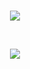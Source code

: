 
<div name="main" align="center">
  
  <br/>
  
  ![](https://komarev.com/ghpvc/?username=Nyaanity&color=de007e&label=Visitor+count)
  
  <br/>

  ![](https://streak-stats.demolab.com?user=scirpter&theme=violet-dark)
  
  <br/>
  
</div>
